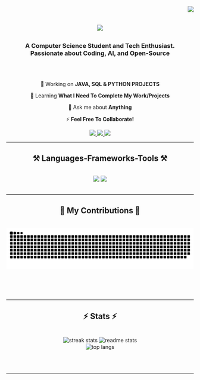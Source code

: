 <img align="right" src="https://visitor-badge.laobi.icu/badge?page_id=Arnob4762.Arnob4762" />

<h1 align="center">
<img src="https://readme-typing-svg.herokuapp.com/?font=Dancing Script&size=35&center=true&vCenter=true&width=500&height=70&duration=4000&lines=WELCOME++👋;I'm+Azmain+Arnob;" />
</h1>

<h3 align="center"> A Computer Science Student and Tech Enthusiast.<br/> Passionate about Coding, AI, and Open-Source </h3>

<br/>
<br/>

<div align="center">
 
 🔭 Working on **JAVA, SQL & PYTHON PROJECTS**
 
 🌱 Learning **What I Need To Complete My Work/Projects**

 💬 Ask me about **Anything**

 ⚡ **Feel Free To Collaborate!**

 </div>
 
<div align="center"> 
  <a href="mailto:ornobazmain@gmail.com">
    <img src="https://img.shields.io/badge/Gmail-333333?style=for-the-badge&logo=gmail&logoColor=red" />
  </a>
  <a href="https://www.linkedin.com/in/azmain-iqtidar-arnob-999a82230/" target="_blank">
    <img src="https://img.shields.io/badge/LinkedIn-0077B5?style=for-the-badge&logo=linkedin&logoColor=white" target="_blank" />
  </a>
  <a href="https://Arnob4762.github.io" target="_blank">
     <img src="https://img.shields.io/badge/Portfolio-FF5722?style=for-the-badge&logo=todoist&logoColor=white" target="_blank" /> <!-- sqlite, safari, google-chrome are other good icon options -->
  </a>
</div>

 <hr/>
 
<h2 align="center">⚒️ Languages-Frameworks-Tools ⚒️</h2>
<br/>
<div align="center">
    <img src="https://skillicons.dev/icons?i=html,css,vscode,github,git" />
    <img src="https://skillicons.dev/icons?i=nodejs,python,javascript,c,java,nextjs,mysql" /><br>
</div>

<br/>
<hr/>

<div align="center">
  <h2>🐍 My Contributions 🐍</h2>
  <br>
  <img alt="snake eating my contributions" src="https://raw.githubusercontent.com/salesp07/salesp07/output/github-contribution-grid-snake.svg" />
  
  <br/><br/><br/>
</div>

<hr/>

<h2 align="center">⚡ Stats ⚡</h2>
<br>
<div align=center>
  <img width=390 src="https://github-readme-streak-stats-Arnob4762.vercel.app/?user=Arnob4762&count_private=true&theme=react&border_radius=10" alt="streak stats"/>
  <img width=390 src="https://github-readme-stats-Arnob4762.vercel.app/api?username=Arnob4762&count_private=true&show_icons=true&theme=react&rank_icon=github&border_radius=10" alt="readme stats" />
  <br/>
  <img width=325 align="center" src="https://github-readme-stats-salesp07.vercel.app/api/top-langs/?username=Arnob4762&hide=HTML&langs_count=8&layout=compact&theme=react&border_radius=10&size_weight=0.5&count_weight=0.5&exclude_repo=github-readme-stats" alt="top langs" />
</div>

<br/><br/>

<hr/>

<br/>


<br/>

